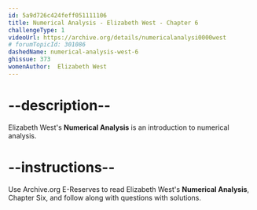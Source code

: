 ```yaml
---
id: 5a9d726c424feff051111106
title: Numerical Analysis - Elizabeth West - Chapter 6
challengeType: 1
videoUrl: https://archive.org/details/numericalanalysi0000west
# forumTopicId: 301086
dashedName: numerical-analysis-west-6
ghissue: 373
womenAuthor:  Elizabeth West
---
```


# --description--

Elizabeth West's __Numerical Analysis__ is an introduction to numerical analysis.

# --instructions--

Use Archive.org E-Reserves to read Elizabeth West's __Numerical Analysis__, Chapter Six, and follow along with questions with solutions. 